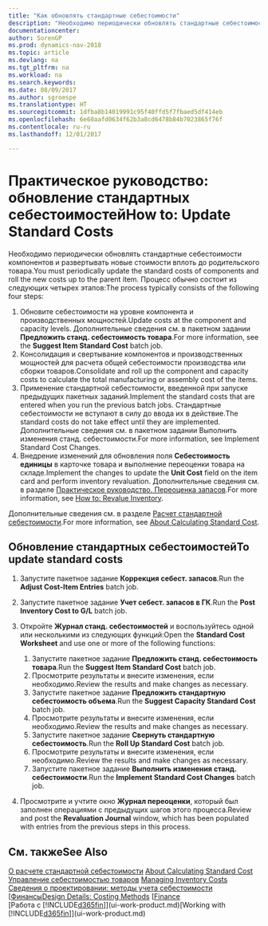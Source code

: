 ```yaml
---
title: "Как обновлять стандартные себестоимости"
description: "Необходимо периодически обновлять стандартные себестоимости компонентов и развертывать новые стоимости вплоть до родительского товара."
documentationcenter: 
author: SorenGP
ms.prod: dynamics-nav-2018
ms.topic: article
ms.devlang: na
ms.tgt_pltfrm: na
ms.workload: na
ms.search.keywords: 
ms.date: 08/09/2017
ms.author: sgroespe
ms.translationtype: HT
ms.sourcegitcommit: 1dfba8b14019991c95f40ffd5f7fbaed5df414eb
ms.openlocfilehash: 6e60aafd0634f62b3a8cd6478b84b7023865f76f
ms.contentlocale: ru-ru
ms.lasthandoff: 12/01/2017

---
```

# <a name="how-to-update-standard-costs"></a><span data-ttu-id="941f5-103">Практическое руководство: обновление стандартных себестоимостей</span><span class="sxs-lookup"><span data-stu-id="941f5-103">How to: Update Standard Costs</span></span>
<span data-ttu-id="941f5-104">Необходимо периодически обновлять стандартные себестоимости компонентов и развертывать новые стоимости вплоть до родительского товара.</span><span class="sxs-lookup"><span data-stu-id="941f5-104">You must periodically update the standard costs of components and roll the new costs up to the parent item.</span></span> <span data-ttu-id="941f5-105">Процесс обычно состоит из следующих четырех этапов:</span><span class="sxs-lookup"><span data-stu-id="941f5-105">The process typically consists of the following four steps:</span></span>  

1.  <span data-ttu-id="941f5-106">Обновите себестоимости на уровне компонента и производственных мощностей.</span><span class="sxs-lookup"><span data-stu-id="941f5-106">Update costs at the component and capacity levels.</span></span> <span data-ttu-id="941f5-107">Дополнительные сведения см. в пакетном задании **Предложить станд. себестоимость товара**.</span><span class="sxs-lookup"><span data-stu-id="941f5-107">For more information, see the **Suggest Item Standard Cost** batch job.</span></span>  
2.  <span data-ttu-id="941f5-108">Консолидация и свертывание компонентов и производственных мощностей для расчета общей себестоимости производства или сборки товаров.</span><span class="sxs-lookup"><span data-stu-id="941f5-108">Consolidate and roll up the component and capacity costs to calculate the total manufacturing or assembly cost of the items.</span></span>  
3.  <span data-ttu-id="941f5-109">Применение стандартной себестоимости, введенной при запуске предыдущих пакетных заданий.</span><span class="sxs-lookup"><span data-stu-id="941f5-109">Implement the standard costs that are entered when you run the previous batch jobs.</span></span> <span data-ttu-id="941f5-110">Стандартные себестоимости не вступают в силу до ввода их в действие.</span><span class="sxs-lookup"><span data-stu-id="941f5-110">The standard costs do not take effect until they are implemented.</span></span> <span data-ttu-id="941f5-111">Дополнительные сведения см. в пакетном задании Выполнить изменения станд. себестоимости.</span><span class="sxs-lookup"><span data-stu-id="941f5-111">For more information, see Implement Standard Cost Changes.</span></span>  
4.  <span data-ttu-id="941f5-112">Внедрение изменений для обновления поля **Себестоимость единицы** в карточке товара и выполнение переоценки товара на складе.</span><span class="sxs-lookup"><span data-stu-id="941f5-112">Implement the changes to update the **Unit Cost** field on the item card and perform inventory revaluation.</span></span> <span data-ttu-id="941f5-113">Дополнительные сведения см. в разделе [Практическое руководство. Переоценка запасов](inventory-how-revalue-inventory.md).</span><span class="sxs-lookup"><span data-stu-id="941f5-113">For more information, see [How to: Revalue Inventory](inventory-how-revalue-inventory.md).</span></span>  

<span data-ttu-id="941f5-114">Дополнительные сведения см. в разделе [Расчет стандартной себестоимости](finance-about-calculating-standard-cost.md).</span><span class="sxs-lookup"><span data-stu-id="941f5-114">For more information, see [About Calculating Standard Cost](finance-about-calculating-standard-cost.md).</span></span>  
## <a name="to-update-standard-costs"></a><span data-ttu-id="941f5-115">Обновление стандартных себестоимостей</span><span class="sxs-lookup"><span data-stu-id="941f5-115">To update standard costs</span></span>  
1.  <span data-ttu-id="941f5-116">Запустите пакетное задание **Коррекция себест. запасов**.</span><span class="sxs-lookup"><span data-stu-id="941f5-116">Run the **Adjust Cost-Item Entries** batch job.</span></span>  
2.  <span data-ttu-id="941f5-117">Запустите пакетное задание **Учет себест. запасов в ГК**.</span><span class="sxs-lookup"><span data-stu-id="941f5-117">Run the **Post Inventory Cost to G/L** batch job.</span></span>  
3.  <span data-ttu-id="941f5-118">Откройте **Журнал станд. себестоимостей** и воспользуйтесь одной или несколькими из следующих функций:</span><span class="sxs-lookup"><span data-stu-id="941f5-118">Open the **Standard Cost Worksheet** and use one or more of the following functions:</span></span>  

    1.  <span data-ttu-id="941f5-119">Запустите пакетное задание **Предложить станд. себестоимость товара**.</span><span class="sxs-lookup"><span data-stu-id="941f5-119">Run the **Suggest Item Standard Cost** batch job.</span></span>  
    2.  <span data-ttu-id="941f5-120">Просмотрите результаты и внесите изменения, если необходимо.</span><span class="sxs-lookup"><span data-stu-id="941f5-120">Review the results and make changes as necessary.</span></span>  
    3.  <span data-ttu-id="941f5-121">Запустите пакетное задание **Предложить стандартную себестоимость объема**.</span><span class="sxs-lookup"><span data-stu-id="941f5-121">Run the **Suggest Capacity Standard Cost** batch job.</span></span>  
    4.  <span data-ttu-id="941f5-122">Просмотрите результаты и внесите изменения, если необходимо.</span><span class="sxs-lookup"><span data-stu-id="941f5-122">Review the results and make changes as necessary.</span></span>
    5. <span data-ttu-id="941f5-123">Запустите пакетное задание **Свернуть стандартную себестоимость**.</span><span class="sxs-lookup"><span data-stu-id="941f5-123">Run the **Roll Up Standard Cost** batch job.</span></span>
    6.  <span data-ttu-id="941f5-124">Просмотрите результаты и внесите изменения, если необходимо.</span><span class="sxs-lookup"><span data-stu-id="941f5-124">Review the results and make changes as necessary.</span></span>
    7.  <span data-ttu-id="941f5-125">Запустите пакетное задание **Выполнить изменения станд. себестоимости**.</span><span class="sxs-lookup"><span data-stu-id="941f5-125">Run the **Implement Standard Cost Changes** batch job.</span></span>  
4.  <span data-ttu-id="941f5-126">Просмотрите и учтите окно **Журнал переоценки**, который был заполнен операциями с предыдущих шагов этого процесса.</span><span class="sxs-lookup"><span data-stu-id="941f5-126">Review and post the **Revaluation Journal** window, which has been populated with entries from the previous steps in this process.</span></span>  

## <a name="see-also"></a><span data-ttu-id="941f5-127">См. также</span><span class="sxs-lookup"><span data-stu-id="941f5-127">See Also</span></span>  
 <span data-ttu-id="941f5-128">[О расчете стандартной себестоимости](finance-about-calculating-standard-cost.md) </span><span class="sxs-lookup"><span data-stu-id="941f5-128">[About Calculating Standard Cost](finance-about-calculating-standard-cost.md) </span></span>  
 <span data-ttu-id="941f5-129">[Управление себестоимостью товаров](finance-manage-inventory-costs.md) </span><span class="sxs-lookup"><span data-stu-id="941f5-129">[Managing Inventory Costs](finance-manage-inventory-costs.md) </span></span>  
 <span data-ttu-id="941f5-130">[Сведения о проектировании: методы учета себестоимости](design-details-costing-methods.md) [[Финансы](finance.md)</span><span class="sxs-lookup"><span data-stu-id="941f5-130">[Design Details: Costing Methods](design-details-costing-methods.md) [[Finance](finance.md)</span></span>  
 <span data-ttu-id="941f5-131">[Работа с [!INCLUDE[d365fin](includes/d365fin_md.md)]](ui-work-product.md)</span><span class="sxs-lookup"><span data-stu-id="941f5-131">[Working with [!INCLUDE[d365fin](includes/d365fin_md.md)]](ui-work-product.md)</span></span>  

